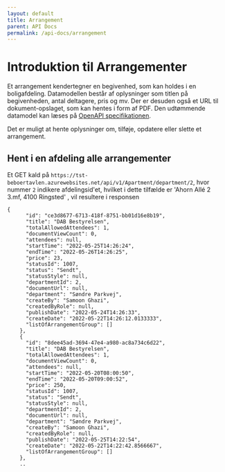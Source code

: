 ```yaml
---
layout: default
title: Arrangement
parent: API Docs
permalink: /api-docs/arrangement
---
```

# Introduktion til Arrangementer
Et arrangement kendertegner en begivenhed, som kan holdes i en boligafdeling. Datamodellen består af oplysninger som  titlen på begivenheden, antal deltagere, pris og mv. Der er desuden også et URL til dokument-opslaget, som kan hentes i form af PDF. Den udtømmende datamodel kan læses på [OpenAPI specifikationen](https://tst-beboertavlen.azurewebsites.net/swagger/index.html).

Det er muligt at hente oplysninger om, tilføje, opdatere eller slette et arrangement.

## Hent i en afdeling alle arrangementer
Et GET kald på `https://tst-beboertavlen.azurewebsites.net/api/v1/Apartment/department/2`, hvor nummer `2` indikere afdelingsid'et, hvilket i dette tilfælde er 'Ahorn Allé 2 3.mf, 4100 Ringsted' , vil resultere i responsen

``` 
{
      "id": "ce3d8677-6713-418f-8751-bb01d16e8b19",
      "title": "DAB Bestyrelsen",
      "totalAllowedAttendees": 1,
      "documentViewCount": 0,
      "attendees": null,
      "startTime": "2022-05-25T14:26:24",
      "endTime": "2022-05-26T14:26:25",
      "price": 23,
      "statusId": 1007,
      "status": "Sendt",
      "statusStyle": null,
      "departmentId": 2,
      "documentUrl": null,
      "department": "Søndre Parkvej",
      "createBy": "Samoon Ghazi",
      "createdByRole": null,
      "publishDate": "2022-05-24T14:26:33",
      "createDate": "2022-05-22T14:26:12.0133333",
      "listOfArrangementGroup": []
    },
    {
      "id": "8dee45ad-3694-47e4-a980-ac8a734c6d22",
      "title": "DAB Bestyrelsen",
      "totalAllowedAttendees": 1,
      "documentViewCount": 0,
      "attendees": null,
      "startTime": "2022-05-20T08:00:50",
      "endTime": "2022-05-20T09:00:52",
      "price": 250,
      "statusId": 1007,
      "status": "Sendt",
      "statusStyle": null,
      "departmentId": 2,
      "documentUrl": null,
      "department": "Søndre Parkvej",
      "createBy": "Samoon Ghazi",
      "createdByRole": null,
      "publishDate": "2022-05-25T14:22:54",
      "createDate": "2022-05-22T14:22:42.8566667",
      "listOfArrangementGroup": []
    },
    ..
``` 
